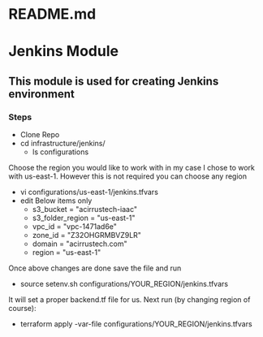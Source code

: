 # README.md

# Jenkins Module
## This module is used for creating Jenkins environment

### Steps
* Clone Repo
* cd infrastructure/jenkins/
    * ls configurations      

Choose the region you would like to work with in my case I chose to work with us-east-1. However this is not required you can choose any region 
* vi configurations/us-east-1/jenkins.tfvars
* edit Below items only
	* s3_bucket                       =   "acirrustech-iaac"
	* s3_folder_region                =   "us-east-1"
	* vpc_id                          =   "vpc-1471ad6e"
	* zone_id                         =   "Z32OHGRMBVZ9LR"       
	* domain                          =   "acirrustech.com"
	* region                          =   "us-east-1"


Once above changes are done save the file and run 
* source setenv.sh configurations/YOUR_REGION/jenkins.tfvars

It will set a proper backend.tf file for us. Next run (by changing region of course):

* terraform apply -var-file configurations/YOUR_REGION/jenkins.tfvars